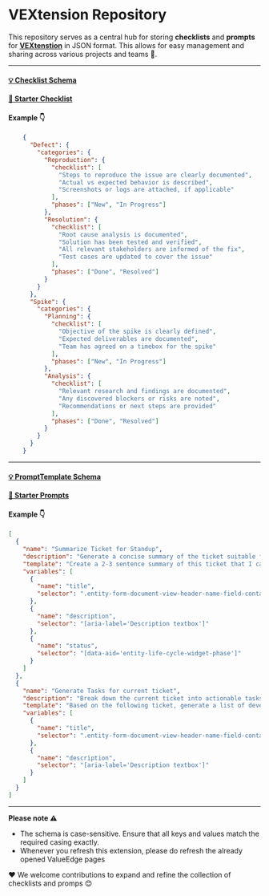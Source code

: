 # VEXtension Repository

This repository serves as a central hub for storing **checklists** and **prompts** for **[VEXtenstion](https://github.com/the-sudheendra/VEXtenstion)** in JSON format. This allows for easy management and sharing across various projects and teams 🔄.

---

#### [💡 Checklist Schema](https://github.com/the-sudheendra/VEXHub/blob/main/Checklist/ChecklistSchema.md)
#### [🚀 Starter Checklist](https://the-sudheendra.github.io/VEXHub/Checklist/DefaultChecklist.json)
#### Example 👇
```json
    {
      "Defect": {
        "categories": {
          "Reproduction": {
            "checklist": [
              "Steps to reproduce the issue are clearly documented",
              "Actual vs expected behavior is described",
              "Screenshots or logs are attached, if applicable"
            ],
            "phases": ["New", "In Progress"]
          },
          "Resolution": {
            "checklist": [
              "Root cause analysis is documented",
              "Solution has been tested and verified",
              "All relevant stakeholders are informed of the fix",
              "Test cases are updated to cover the issue"
            ],
            "phases": ["Done", "Resolved"]
          }
        }
      },
      "Spike": {
        "categories": {
          "Planning": {
            "checklist": [
              "Objective of the spike is clearly defined",
              "Expected deliverables are documented",
              "Team has agreed on a timebox for the spike"
            ],
            "phases": ["New", "In Progress"]
          },
          "Analysis": {
            "checklist": [
              "Relevant research and findings are documented",
              "Any discovered blockers or risks are noted",
              "Recommendations or next steps are provided"
            ],
            "phases": ["Done", "Resolved"]
          }
        }
      }
    }
  ```
---
#### [💡 PromptTemplate Schema](https://github.com/the-sudheendra/VEXHub/blob/main/AviatorPrompts/PromptTemplateSchema.md)
#### [🚀 Starter Prompts ](https://the-sudheendra.github.io/VEXHub/AviatorPrompts/DefaultPrompts.json)
#### Example 👇

```json
[
  {
    "name": "Summarize Ticket for Standup",
    "description": "Generate a concise summary of the ticket suitable for a daily standup update.",
    "template": "Create a 2-3 sentence summary of this ticket that I can share during standup. Include current status, any blockers, and what I'm working on next:\nTitle: {{title}}\nDescription: {{description}}\nStatus: {{status}}",
    "variables": [
      {
        "name": "title",
        "selector": ".entity-form-document-view-header-name-field-container"
      },
      {
        "name": "description",
        "selector": "[aria-label='Description textbox']"
      },
      {
        "name": "status",
        "selector": "[data-aid='entity-life-cycle-widget-phase']"
      }
    ]
  },
  {
    "name": "Generate Tasks for current ticket",
    "description": "Break down the current ticket into actionable tasks, each with a title, description, and estimated time.",
    "template": "Based on the following ticket, generate a list of development tasks. For each task, include:\n1. Task Title\n2. Task Description (1-2 sentences)\n3. Time Estimation (in hours)\n\nTicket Title: {{title}}\nTicket Description: {{description}}",
    "variables": [
      {
        "name": "title",
        "selector": ".entity-form-document-view-header-name-field-container"
      },
      {
        "name": "description",
        "selector": "[aria-label='Description textbox']"
      }
    ]
  }
]
```
---

**Please note ⚠️**
- The schema is case-sensitive. Ensure that all keys and values match the required casing exactly.
- Whenever you refresh this extension, please do refresh the already opened ValueEdge pages

❤️ We welcome contributions to expand and refine the collection of checklists and promps 😊
